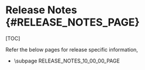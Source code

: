 # Release Notes {#RELEASE_NOTES_PAGE}

[TOC]

Refer the below pages for release specific information,

- \subpage RELEASE_NOTES_10_00_00_PAGE
